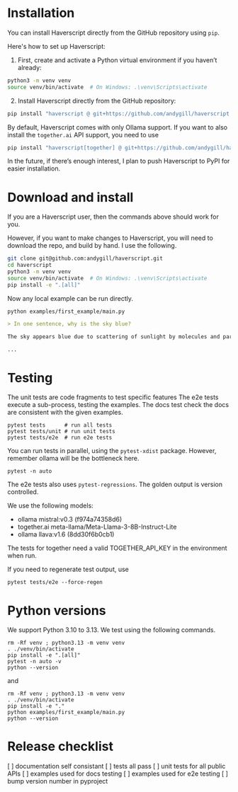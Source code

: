 # Installation

You can install Haverscript directly from the GitHub repository using `pip`.

Here's how to set up Haverscript:

1. First, create and activate a Python virtual environment if you haven’t already:

```bash
python3 -m venv venv
source venv/bin/activate  # On Windows: .\venv\Scripts\activate
```

2. Install Haverscript directly from the GitHub repository:

```bash
pip install "haverscript @ git+https://github.com/andygill/haverscript.git@v0.2.1"
```

By default, Haverscript comes with only Ollama support.
If you want to also install the `together.ai` API support, you need to use

```bash
pip install "haverscript[together] @ git+https://github.com/andygill/haverscript.git@v0.2.1"
```

In the future, if there’s enough interest, I plan to push Haverscript to PyPI
for easier installation.

# Download and install

If you are a Haverscript user, then the commands above should work for you. 

However, if you want to make changes to Haverscript, you will need to download
the repo, and build by hand. I use the following.

```bash
git clone git@github.com:andygill/haverscript.git
cd haverscript
python3 -m venv venv
source venv/bin/activate  # On Windows: .\venv\Scripts\activate
pip install -e ".[all]"
```

Now any local example can be run directly.

```shell
python examples/first_example/main.py
```

```markdown
> In one sentence, why is the sky blue?

The sky appears blue due to scattering of sunlight by molecules and particles in the Earth's atmosphere.

...
```

# Testing

The unit tests are code fragments to test specific features The e2e tests
execute a sub-process, testing the examples. The docs test check the docs
are consistent with the given examples.

```
pytest tests      # run all tests
pytest tests/unit # run unit tests
pytest tests/e2e  # run e2e tests
```

You can run tests in parallel, using the `pytest-xdist` package. However,
remember ollama will be the bottleneck here.

```
pytest -n auto
```

The e2e tests also uses `pytest-regressions`. The golden output is version controlled. 

We use the following models:
* ollama mistral:v0.3 (f974a74358d6)
* together.ai meta-llama/Meta-Llama-3-8B-Instruct-Lite
* ollama llava:v1.6 (8dd30f6b0cb1)

The tests for together need a valid TOGETHER_API_KEY in the environment when run.

If you need to regenerate test output, use 

```
pytest tests/e2e --force-regen
```

# Python versions

We support Python 3.10 to 3.13. We test using the following commands.

```
rm -Rf venv ; python3.13 -m venv venv
. ./venv/bin/activate
pip install -e ".[all]"
pytest -n auto -v
python --version
```

and

```
rm -Rf venv ; python3.13 -m venv venv
. ./venv/bin/activate
pip install -e "."
python examples/first_example/main.py
python --version
```

# Release checklist

[ ] documentation self consistant
[ ] tests all pass
[ ] unit tests for all public APIs
[ ] examples used for docs testing
[ ] examples used for e2e testing
[ ] bump version number in pyproject
